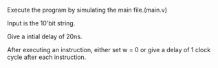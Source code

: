 Execute the program by simulating the main file.(main.v)

Input is the 10'bit string.

Give a intial delay of 20ns.

After executing an instruction, either set w = 0 or give a delay of 1 clock cycle after each instruction.
